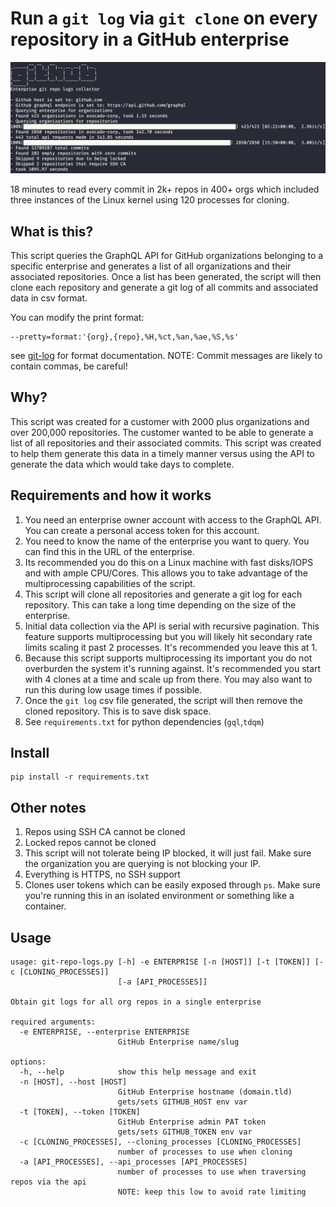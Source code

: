# Run a `git log` via `git clone` on every repository in a GitHub enterprise
![](docs/imgs/git-repo-log.png)

18 minutes to read every commit in 2k+ repos in 400+ orgs which included three instances of the Linux kernel using 120 processes for cloning. 

## What is this?
This script queries the GraphQL API for GitHub organizations belonging to a specific enterprise and generates a list of all organizations and their associated repositories. Once a list has been generated, the script will then clone each repository and generate a git log of all commits and associated data in csv format.

You can modify the print format:
```
--pretty=format:'{org},{repo},%H,%ct,%an,%ae,%S,%s'
```

see [git-log](https://git-scm.com/docs/git-log) for format documentation. NOTE: Commit messages are likely to contain commas, be careful!


## Why?
This script was created for a customer with 2000 plus organizations and over 200,000 repositories. The customer wanted to be able to generate a list of all repositories and their associated commits. This script was created to help them generate this data in a timely manner versus using the API to generate the data which would take days to complete.

## Requirements and how it works
1. You need an enterprise owner account with access to the GraphQL API. You can create a personal access token for this account.
2. You need to know the name of the enterprise you want to query. You can find this in the URL of the enterprise.
3. Its recommended you do this on a Linux machine with fast disks/IOPS and with ample CPU/Cores. This allows you to take advantage of the multiprocessing capabilities of the script.
4. This script will clone all repositories and generate a git log for each repository. This can take a long time depending on the size of the enterprise.
5. Initial data collection via the API is serial with recursive pagination. This feature supports multiprocessing but you will likely hit secondary rate limits scaling it past 2 processes. It's recommended you leave this at 1. 
6. Because this script supports multiprocessing its important you do not overburden the system it's running against. It's recommended you start with 4 clones at a time and scale up from there. You may also want to run this during low usage times if possible.
7. Once the `git log` csv file generated, the script will then remove the cloned repository. This is to save disk space. 
8. See `requirements.txt` for python dependencies (`gql`,`tdqm`)

## Install
```
pip install -r requirements.txt
```

## Other notes
1. Repos using SSH CA cannot be cloned
2. Locked repos cannot be cloned
3. This script will not tolerate being IP blocked, it will just fail. Make sure the organization you are querying is not blocking your IP.
4. Everything is HTTPS, no SSH support
5. Clones user tokens which can be easily exposed through `ps`. Make sure you're running this in an isolated environment or something like a container.

## Usage
```
usage: git-repo-logs.py [-h] -e ENTERPRISE [-n [HOST]] [-t [TOKEN]] [-c [CLONING_PROCESSES]]
                        [-a [API_PROCESSES]]

Obtain git logs for all org repos in a single enterprise

required arguments:
  -e ENTERPRISE, --enterprise ENTERPRISE
                        GitHub Enterprise name/slug

options:
  -h, --help            show this help message and exit
  -n [HOST], --host [HOST]
                        GitHub Enterprise hostname (domain.tld)
                        gets/sets GITHUB_HOST env var
  -t [TOKEN], --token [TOKEN]
                        GitHub Enterprise admin PAT token
                        gets/sets GITHUB_TOKEN env var
  -c [CLONING_PROCESSES], --cloning_processes [CLONING_PROCESSES]
                        number of processes to use when cloning
  -a [API_PROCESSES], --api_processes [API_PROCESSES]
                        number of processes to use when traversing repos via the api
                        NOTE: keep this low to avoid rate limiting
```
